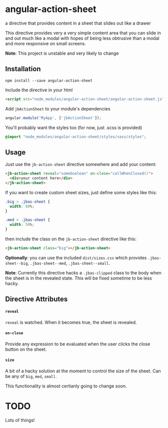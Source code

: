 # angular-action-sheet
a directive that provides content in a sheet that slides out like a drawer

This directive provides very a very simple content area that you can slide
in and out much like a modal with hopes of being less obtrusive than a modal
and more responsive on small screens.

**Note**: This project is unstable and very likely to change

## Installation

```
npm install --save angular-action-sheet
```

Include the directive in your html

```html
<script src="node_modules/angular-action-sheet/angular-action-sheet.js"></script>
```

Add `jbActionSheet` to your module's dependencies

```js
angular.module('MyApp', ['jbActionSheet']);
```

You'll probably want the styles too (for now, just .scss is provided)

```scss
@import "node_modules/angular-action-sheet/styles/sass/styles";
```

## Usage

Just use the `jb-action-sheet` directive somewhere and add your content:

```html
<jb-action-sheet reveal="someboolean" on-close="callWhenClosed()">
  <div>your content here</div>
</jb-action-sheet>
```

If you want to create custom sheet sizes, just define some styles like this:

```css
.big > .jbas-sheet {
  width: 80%;
}

.med > .jbas-sheet {
  width: 50%;
}
```

then include the class on the `jb-action-sheet` directive like this:

```html
<jb-action-sheet class="big"></jb-action-sheet>
```

**Optionally**: you can use the included `dist/sizes.css` which provides
`.jbas-sheet--big`, `.jbas-sheet--med`, `.jbas-sheet--small`.

**Note**: Currently this directive hacks a `.jbas-clipped` class to the body when
the sheet is in the revealed state. This will be fixed sometime to be less
hacky.

## Directive Attributes

#### `reveal`

`reveal` is watched. When it becomes true, the sheet is revealed.

#### `on-close`

Provide any expression to be evaluated when the user clicks the close button
on the sheet.

#### `size`

A bit of a hacky solution at the moment to control the size of the sheet. Can
be any of `big`, `med`, `small`. 

This functionality is almost certianly going to change soon.


# TODO

Lots of things!
